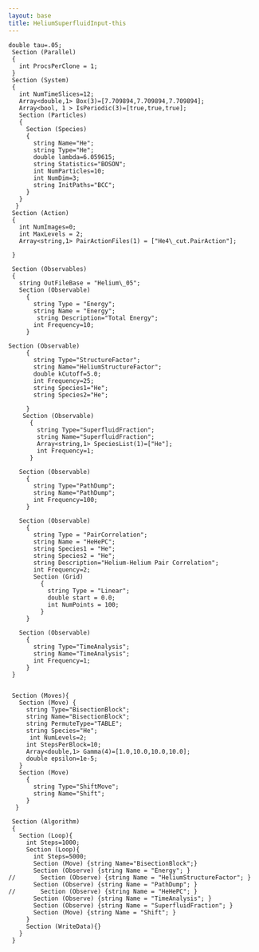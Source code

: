```yaml
---
layout: base
title: HeliumSuperfluidInput-this
---
```


    double tau=.05;
     Section (Parallel)
     {
       int ProcsPerClone = 1;
     }
     Section (System)
     {
       int NumTimeSlices=12;
       Array<double,1> Box(3)=[7.709894,7.709894,7.709894];
       Array<bool, 1 > IsPeriodic(3)=[true,true,true];
       Section (Particles)
       {
         Section (Species)
         {
           string Name="He";
           string Type="He";
           double lambda=6.059615;
           string Statistics="BOSON";
           int NumParticles=10;
           int NumDim=3;
           string InitPaths="BCC";
         }
       } 
      }
     Section (Action)
     {
       int NumImages=0;
       int MaxLevels = 2;
       Array<string,1> PairActionFiles(1) = ["He4\_cut.PairAction"];

     }

     Section (Observables)
     {
       string OutFileBase = "Helium\_05";
       Section (Observable)
         {
           string Type = "Energy";
           string Name = "Energy";
            string Description="Total Energy";
           int Frequency=10;
         }

    Section (Observable)
         {
           string Type="StructureFactor";
           string Name="HeliumStructureFactor";
           double kCutoff=5.0;
           int Frequency=25;
           string Species1="He";
           string Species2="He";

         }
        Section (Observable)
          {
            string Type="SuperfluidFraction";
            string Name="SuperfluidFraction";
            Array<string,1> SpeciesList(1)=["He"];
            int Frequency=1; 
          }

       Section (Observable)
         {   
           string Type="PathDump";
           string Name="PathDump";
           int Frequency=100;
         }
       
       Section (Observable)
         {
           string Type = "PairCorrelation";
           string Name = "HeHePC";
           string Species1 = "He";
           string Species2 = "He";
           string Description="Helium-Helium Pair Correlation";
           int Frequency=2;
           Section (Grid)
             {
               string Type = "Linear";
               double start = 0.0;
               int NumPoints = 100;
             }
         }
       
       Section (Observable)
         {
           string Type="TimeAnalysis";
           string Name="TimeAnalysis";
           int Frequency=1;
         }
     }   


     Section (Moves){
       Section (Move) {
         string Type="BisectionBlock";
         string Name="BisectionBlock";
         string PermuteType="TABLE";
         string Species="He";
          int NumLevels=2;
         int StepsPerBlock=10;
         Array<double,1> Gamma(4)=[1.0,10.0,10.0,10.0];
         double epsilon=1e-5;
       }
       Section (Move)
         {
           string Type="ShiftMove";
           string Name="Shift";
         }
      }  

     Section (Algorithm)
     {
       Section (Loop){
         int Steps=1000;
         Section (Loop){
           int Steps=5000;
           Section (Move) {string Name="BisectionBlock";}
           Section (Observe) {string Name = "Energy"; }
    //       Section (Observe) {string Name = "HeliumStructureFactor"; }
           Section (Observe) {string Name = "PathDump"; }
    //       Section (Observe) {string Name = "HeHePC"; }
           Section (Observe) {string Name = "TimeAnalysis"; }
           Section (Observe) {string Name = "SuperfluidFraction"; }
           Section (Move) {string Name = "Shift"; }
         }
         Section (WriteData){}
       }
     }

